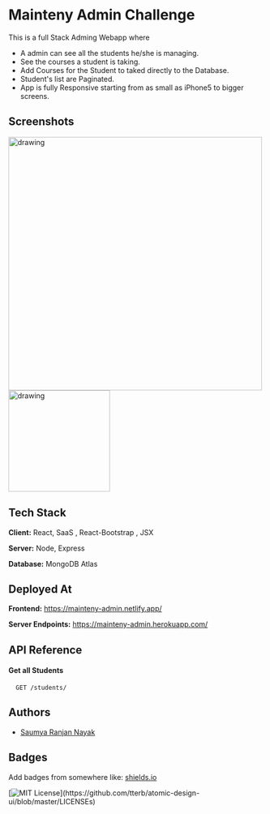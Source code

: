 
# Mainteny Admin Challenge  

This is a full Stack Adming Webapp where 
 - A admin can see all the students he/she is managing.
 - See the courses a student is taking.
 - Add Courses for the Student to taked directly to the Database.
 - Student's list are Paginated. 
 - App is fully Responsive starting from as small as iPhone5 to bigger screens.

## Screenshots
<p float="left">

<img src="https://user-images.githubusercontent.com/60464414/122259011-5005e000-ceef-11eb-9b3e-f18ac29afcfb.PNG" alt="drawing" width="500"/>
<img src="https://user-images.githubusercontent.com/60464414/122258997-4d0aef80-ceef-11eb-8a9d-c18073b3c131.PNG" alt="drawing" width="200"/>
 <!-- <img src="https://user-images.githubusercontent.com/60464414/122259069-5eec9280-ceef-11eb-8031-3e671217531d.PNG" alt="drawing" width="400"/> -->
</p>


## Tech Stack

**Client:** React, SaaS , React-Bootstrap , JSX 

**Server:** Node, Express

**Database:** MongoDB Atlas
  
## Deployed At

**Frontend:** https://mainteny-admin.netlify.app/

**Server Endpoints:** https://mainteny-admin.herokuapp.com/

  
## API Reference

#### Get all Students

```http
  GET /students/
```
 
 
## Authors

- [Saumya Ranjan Nayak](https://www.twitter.com/saumya4real)

  
## Badges

Add badges from somewhere like: [shields.io](https://shields.io/)

[![MIT License](https://img.shields.io/apm/l/atomic-design-ui.svg?)](https://github.com/tterb/atomic-design-ui/blob/master/LICENSEs)

  

